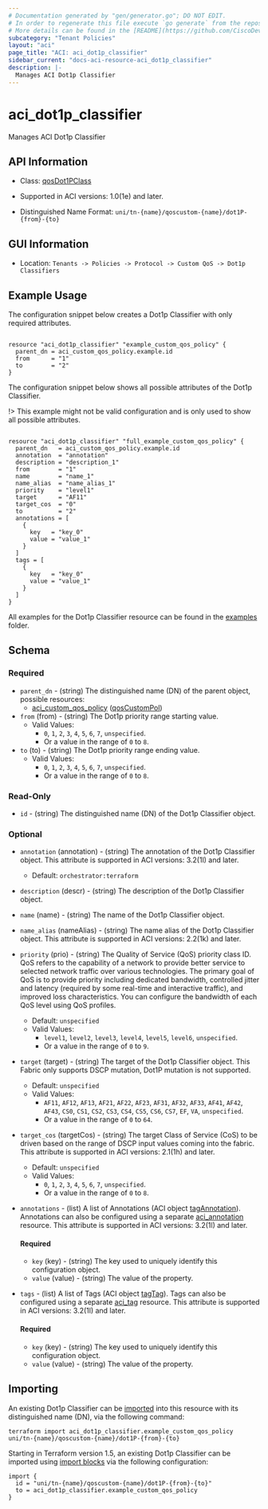 ```yaml
---
# Documentation generated by "gen/generator.go"; DO NOT EDIT.
# In order to regenerate this file execute `go generate` from the repository root.
# More details can be found in the [README](https://github.com/CiscoDevNet/terraform-provider-aci/blob/master/README.md).
subcategory: "Tenant Policies"
layout: "aci"
page_title: "ACI: aci_dot1p_classifier"
sidebar_current: "docs-aci-resource-aci_dot1p_classifier"
description: |-
  Manages ACI Dot1p Classifier
---
```


# aci_dot1p_classifier #

Manages ACI Dot1p Classifier



## API Information ##

* Class: [qosDot1PClass](https://pubhub.devnetcloud.com/media/model-doc-latest/docs/app/index.html#/objects/qosDot1PClass/overview)

* Supported in ACI versions: 1.0(1e) and later.

* Distinguished Name Format: `uni/tn-{name}/qoscustom-{name}/dot1P-{from}-{to}`

## GUI Information ##

* Location: `Tenants -> Policies -> Protocol -> Custom QoS -> Dot1p Classifiers`

## Example Usage ##

The configuration snippet below creates a Dot1p Classifier with only required attributes.

```hcl

resource "aci_dot1p_classifier" "example_custom_qos_policy" {
  parent_dn = aci_custom_qos_policy.example.id
  from      = "1"
  to        = "2"
}

```
The configuration snippet below shows all possible attributes of the Dot1p Classifier.

!> This example might not be valid configuration and is only used to show all possible attributes.

```hcl

resource "aci_dot1p_classifier" "full_example_custom_qos_policy" {
  parent_dn   = aci_custom_qos_policy.example.id
  annotation  = "annotation"
  description = "description_1"
  from        = "1"
  name        = "name_1"
  name_alias  = "name_alias_1"
  priority    = "level1"
  target      = "AF11"
  target_cos  = "0"
  to          = "2"
  annotations = [
    {
      key   = "key_0"
      value = "value_1"
    }
  ]
  tags = [
    {
      key   = "key_0"
      value = "value_1"
    }
  ]
}

```

All examples for the Dot1p Classifier resource can be found in the [examples](https://github.com/CiscoDevNet/terraform-provider-aci/tree/master/examples/resources/aci_dot1p_classifier) folder.

## Schema ##

### Required ###

* `parent_dn` - (string) The distinguished name (DN) of the parent object, possible resources:
  - [aci_custom_qos_policy](https://registry.terraform.io/providers/CiscoDevNet/aci/latest/docs/resources/custom_qos_policy) ([qosCustomPol](https://pubhub.devnetcloud.com/media/model-doc-latest/docs/app/index.html#/objects/qosCustomPol/overview))
* `from` (from) - (string) The Dot1p priority range starting value.
  - Valid Values:
    * `0`, `1`, `2`, `3`, `4`, `5`, `6`, `7`, `unspecified`.
    * Or a value in the range of `0` to `8`.
* `to` (to) - (string) The Dot1p priority range ending value.
  - Valid Values:
    * `0`, `1`, `2`, `3`, `4`, `5`, `6`, `7`, `unspecified`.
    * Or a value in the range of `0` to `8`.

### Read-Only ###

* `id` - (string) The distinguished name (DN) of the Dot1p Classifier object.

### Optional ###

* `annotation` (annotation) - (string) The annotation of the Dot1p Classifier object. This attribute is supported in ACI versions: 3.2(1l) and later.
  - Default: `orchestrator:terraform`
* `description` (descr) - (string) The description of the Dot1p Classifier object.
* `name` (name) - (string) The name of the Dot1p Classifier object.
* `name_alias` (nameAlias) - (string) The name alias of the Dot1p Classifier object. This attribute is supported in ACI versions: 2.2(1k) and later.
* `priority` (prio) - (string) The Quality of Service (QoS) priority class ID. QoS refers to the capability of a network to provide better service to selected network traffic over various technologies. The primary goal of QoS is to provide priority including dedicated bandwidth, controlled jitter and latency (required by some real-time and interactive traffic), and improved loss characteristics. You can configure the bandwidth of each QoS level using QoS profiles.
  - Default: `unspecified`
  - Valid Values:
    * `level1`, `level2`, `level3`, `level4`, `level5`, `level6`, `unspecified`.
    * Or a value in the range of `0` to `9`.
* `target` (target) - (string) The target of the Dot1p Classifier object. This Fabric only supports DSCP mutation, Dot1P mutation is not supported.
  - Default: `unspecified`
  - Valid Values:
    * `AF11`, `AF12`, `AF13`, `AF21`, `AF22`, `AF23`, `AF31`, `AF32`, `AF33`, `AF41`, `AF42`, `AF43`, `CS0`, `CS1`, `CS2`, `CS3`, `CS4`, `CS5`, `CS6`, `CS7`, `EF`, `VA`, `unspecified`.
    * Or a value in the range of `0` to `64`.
* `target_cos` (targetCos) - (string) The target Class of Service (CoS) to be driven based on the range of DSCP input values coming into the fabric. This attribute is supported in ACI versions: 2.1(1h) and later.
  - Default: `unspecified`
  - Valid Values:
    * `0`, `1`, `2`, `3`, `4`, `5`, `6`, `7`, `unspecified`.
    * Or a value in the range of `0` to `8`.
* `annotations` - (list) A list of Annotations (ACI object [tagAnnotation](https://pubhub.devnetcloud.com/media/model-doc-latest/docs/app/index.html#/objects/tagAnnotation/overview)). Annotations can also be configured using a separate [aci_annotation](https://registry.terraform.io/providers/CiscoDevNet/aci/latest/docs/resources/annotation) resource. This attribute is supported in ACI versions: 3.2(1l) and later.
  #### Required ####
  
    * `key` (key) - (string) The key used to uniquely identify this configuration object.
    * `value` (value) - (string) The value of the property.
* `tags` - (list) A list of Tags (ACI object [tagTag](https://pubhub.devnetcloud.com/media/model-doc-latest/docs/app/index.html#/objects/tagTag/overview)). Tags can also be configured using a separate [aci_tag](https://registry.terraform.io/providers/CiscoDevNet/aci/latest/docs/resources/tag) resource. This attribute is supported in ACI versions: 3.2(1l) and later.
  #### Required ####
  
    * `key` (key) - (string) The key used to uniquely identify this configuration object.
    * `value` (value) - (string) The value of the property.

## Importing

An existing Dot1p Classifier can be [imported](https://www.terraform.io/docs/import/index.html) into this resource with its distinguished name (DN), via the following command:

```
terraform import aci_dot1p_classifier.example_custom_qos_policy uni/tn-{name}/qoscustom-{name}/dot1P-{from}-{to}
```

Starting in Terraform version 1.5, an existing Dot1p Classifier can be imported
using [import blocks](https://developer.hashicorp.com/terraform/language/import) via the following configuration:

```
import {
  id = "uni/tn-{name}/qoscustom-{name}/dot1P-{from}-{to}"
  to = aci_dot1p_classifier.example_custom_qos_policy
}
```
